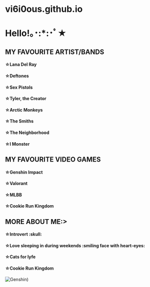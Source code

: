 # vi6i0ous.github.io

<h1>Hello!｡･:*:･ﾟ★</h1>	

<h2>MY FAVOURITE ARTIST/BANDS </h2>	
<h4>☆Lana Del Ray </h4>	
<h4>☆Deftones </h4>	
<h4>☆Sex Pistols </h4>	
<h4>☆Tyler, the Creator </h4>	
<h4>☆Arctic Monkeys </h4>	
<h4>☆The Smiths </h4>	
<h4>☆The Neighborhood </h4>	
<h4>☆I Monster </h4>	

<h2>MY FAVOURITE VIDEO GAMES </h2>	
<h4>☆Genshin Impact </h4>
<h4>☆Valorant </h4>	
<h4>☆MLBB </h4>	
<h4>☆Cookie Run Kingdom </h4>	

<h2>MORE ABOUT ME:> </h2>	
<h4>☆Introvert :skull: </h4>
<h4>☆Love sleeping in during weekends :smiling face with heart-eyes: </h4>	
<h4>☆Cats for lyfe </h4>	
<h4>☆Cookie Run Kingdom </h4>	

![Genshin](https://static.wikia.nocookie.net/c4a7e95e-396b-45f7-8e11-214994194f4e/scale-to-width/755))

